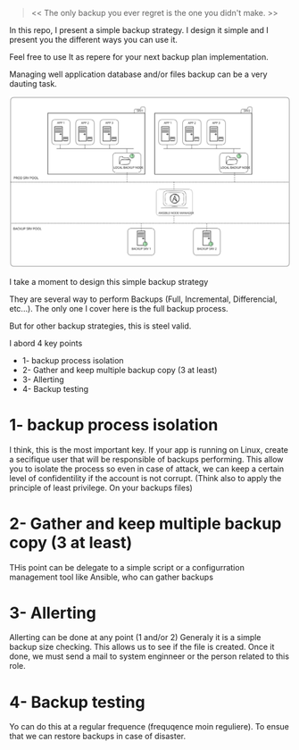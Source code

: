 > << The only backup you ever regret is the one you didn't make. >>

In this repo, I present a simple backup strategy. I design it simple and I present you the different ways you can use it. 

Feel free to use It as repere for your next backup plan implementation.

Managing well application database and/or files backup can be a very dauting task.

![Database and files backups system design](db_and_files_backup_system.svg)

I take a moment to design this simple backup strategy 

They are several way to perform Backups (Full, Incremental, Differencial, etc...). The only one I cover here is the full backup process.

But for other backup strategies, this is steel valid.

I abord 4 key points 

- 1- backup process isolation
- 2- Gather and keep multiple backup copy (3 at least)
- 3- Allerting
- 4- Backup testing

# 1- backup process isolation

I think, this is the most important key. If your app is running on Linux, create a secifique user that will be responsible of backups performing. This allow you to isolate the process so even in case of attack, we can keep a certain level of confidentility if the account is not corrupt. (Think also to apply the principle of least privilege. On your backups files)



# 2- Gather and keep multiple backup copy (3 at least)
THis point can be delegate to a simple script or a configurration management tool like Ansible, who can gather backups

# 3- Allerting 
Allerting can be done at any point (1 and/or 2) Generaly it is a simple backup size checking. This allows us to see if the file is created. 
Once it done, we must send a mail to system enginneer or the person related to this role.

# 4- Backup testing
Yo can do this at a regular frequence (frequqence moin reguliere). To ensue that we can restore backups in case of disaster.

